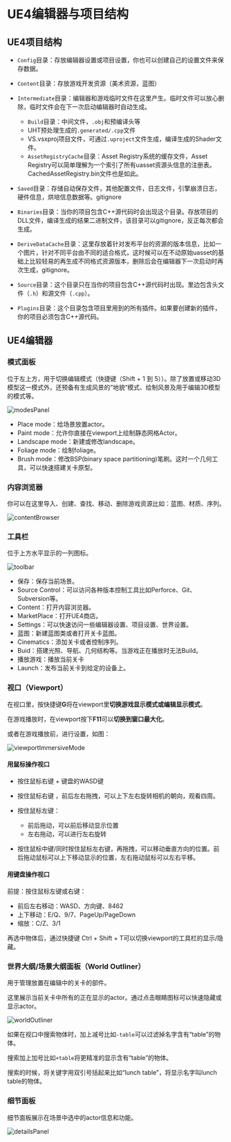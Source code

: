 # UE4编辑器与项目结构



## UE4项目结构

- `Config`目录：存放编辑器设置或项目设置，你也可以创建自己的设置文件来保存数据。
- `Content`目录：存放游戏开发资源（美术资源，蓝图）
- `Intermediate`目录：编辑器和游戏临时文件在这里产生。临时文件可以放心删除，临时文件会在下一次启动编辑器时自动生成。
  - `Build`目录：中间文件，`.obj`和预编译头等
  - UHT预处理生成的`.generated/.cpp`文件
  - VS.vsxproj项目文件，可通过`.uproject`文件生成，编译生成的Shader文件。
  - `AssetRegistryCache`目录：Asset Registry系统的缓存文件，Asset Registry可以简单理解为一个索引了所有uasset资源头信息的注册表。CachedAssetRegistry.bin文件也是如此。


- `Saved`目录：存储自动保存文件，其他配置文件，日志文件，引擎崩溃日志，硬件信息，烘培信息数据等。gitignore

- `Binaries`目录：当你的项目包含C++源代码时会出现这个目录。存放项目的DLL文件，编译生成的结果二进制文件，该目录可以gitignore，反正每次都会生成。

- `DeriveDataCache`目录：这里存放着针对发布平台的资源的版本信息，比如一个图片，针对不同平台由不同的适合格式，这时候可以在不动原始uasset的基础上比较轻易的再生成不同格式资源版本，删除后会在编辑器下一次启动时再次生成，gitignore。

- `Source`目录：这个目录只在当你的项目包含C++源代码时出现。里边包含头文件（`.h`）和源文件（`.cpp`）。

- `Plugins`目录：这个目录包含项目里用到的所有插件。如果要创建新的插件，你的项目必须包含C++源代码。



## UE4编辑器

### 模式面板

位于左上方，用于切换编辑模式（快捷键（Shift + 1 到 5））。除了放置或移动3D模型这一模式外，还预备有生成风景的”地貌“模式、绘制风景及用于编辑3D模型的模式等。

![modesPanel](ue4EditorImgs/modesPanel.png)

- Place mode：给场景放置actor。
- Paint mode：允许你直接在viewport上绘制静态网格Actor。
- Landscape mode：新建或修改landscape。
- Foliage mode：绘制foliage。
- Brush mode：修改BSP(binary space partitioning)笔刷。这时一个几何工具，可以快速搭建关卡原型。

### 内容浏览器

你可以在这里导入、创建、查找、移动、删除游戏资源比如：蓝图、材质、序列。

![contentBrowser](ue4EditorImgs/contentBrowser.png)

### 工具栏

位于上方水平显示的一列图标。

![toolbar](ue4EditorImgs/toolbar.png)

- 保存：保存当前场景。
- Source Control：可以访问各种版本控制工具比如Perforce、Git、Subversion等。
- Content：打开内容浏览器。
- MarketPlace：打开UE4商店。
- Settings：可以快速访问一些编辑器设置、项目设置、世界设置。
- 蓝图：新建蓝图类或者打开关卡蓝图。
- Cinematics：添加关卡或者控制序列。
- Buid：搭建光照、导航、几何结构等。当游戏正在播放时无法Build。
- 播放游戏：播放当前关卡
- Launch：发布当前关卡到给定的设备上。

### 视口（Viewport）

在视口里，按快捷键**G**将在viewport里**切换游戏显示模式或编辑显示模式**。

在游戏播放时，在viewport按下**F11**可以**切换到窗口最大化**。

或者在游戏播放前，进行设置，如图：

![viewportImmersiveMode](ue4EditorImgs/viewportImmersiveMode.png)

#### 用鼠标操作视口

- 按住鼠标右键 + 键盘的WASD键
- 按住鼠标右键 ，前后左右拖拽，可以上下左右旋转相机的朝向，观看四周。
- 按住鼠标左键：
  - 前后拖动，可以前后移动显示位置
  - 左右拖动，可以进行左右旋转

- 按住鼠标中键/同时按住鼠标左右键，再拖拽，可以移动垂直方向的位置。前后拖动鼠标可以上下移动显示的位置，左右拖动鼠标可以左右平移。

#### 用键盘操作视口

前提：按住鼠标左键或右键：

- 前后左右移动：WASD、方向键、8462
- 上下移动：E/Q、9/7、PageUp/PageDown
- 缩放：C/Z、3/1

再选中物体后，通过快捷键 Ctrl + Shift + T可以切换viewport的工具栏的显示/隐藏。

### 世界大纲/场景大纲面板（World Outliner）

用于管理放置在编辑中的关卡的部件。

这里展示当前关卡中所有的正在显示的actor。通过点击眼睛图标可以快速隐藏或显示actor。

![worldOutliner](ue4EditorImgs/worldOutliner.png)

如果在视口中搜索物体时，加上减号比如`-table`可以过滤掉名字含有“table”的物体。

搜索加上加号比如`+table`将更精准的显示含有“table”的物体。

搜索的时候，将关键字用双引号括起来比如“lunch table”，将显示名字叫lunch table的物体。

### 细节面板

细节面板展示在场景中选中的actor信息和功能。

![detailsPanel](ue4EditorImgs/detailsPanel.png)